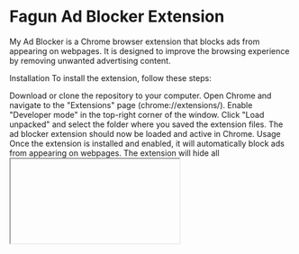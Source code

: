 # Fagun Ad Blocker Extension
My Ad Blocker is a Chrome browser extension that blocks ads from appearing on webpages. It is designed to improve the browsing experience by removing unwanted advertising content.

Installation
To install the extension, follow these steps:

Download or clone the repository to your computer.
Open Chrome and navigate to the "Extensions" page (chrome://extensions/).
Enable "Developer mode" in the top-right corner of the window.
Click "Load unpacked" and select the folder where you saved the extension files.
The ad blocker extension should now be loaded and active in Chrome.
Usage
Once the extension is installed and enabled, it will automatically block ads from appearing on webpages. The extension will hide all <iframe> and <img> elements on the page by default.

To customize the ad blocking rules, you can modify the background.js file in the extension folder. This file contains the rules that determine which URLs to block.

Contributing
If you would like to contribute to the development of the ad blocker extension, you can fork the repository and submit a pull request. All contributions are welcome and greatly appreciated.

License
This project is licensed under the MIT License - see the LICENSE file for details.

Contact
If you have any questions or comments about the ad blocker extension, please feel free to contact us at


Facebook Profile: Mejbaur Bahar Fagun | Facebook

Facebook Page: Mejbaur Bahar | Benapole | Facebook

Twitter: Mejbaur Bahar Fagun (@fagun018) / Twitter

Instagram: Mejbaur Bahar Fagun (@fagun018) • Instagram photos and videos

LinkedIn: Mejbaur Bahar Fagun | LinkedIn

Github: fagunti (Mejbaur Bahar Fagun)

Medium: Mejbaur Bahar Fagun — Medium

Hashnode: Mejbaur Bahar Fagun

Youtube: (9) Mejbaur Bahar Fagun — YouTube
